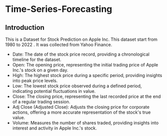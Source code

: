 # Time-Series-Forecasting

## Introduction
This is a Dataset for Stock Prediction on Apple Inc. This dataset start from 1980 to 2022 . It was collected from Yahoo Finance.

- Date: The date of the stock price record, providing a chronological timeline for the dataset.
- Open: The opening price, representing the initial trading price of Apple Inc.'s stock on a given day.
- High: The highest stock price during a specific period, providing insights into peak price levels.
- Low: The lowest stock price observed during a defined period, indicating potential fluctuations in value.
- Close: The closing price, representing the last recorded price at the end of a regular trading session.
- Adj Close (Adjusted Close): Adjusts the closing price for corporate actions, offering a more accurate representation of the stock's true value.
- Volume: Measures the number of shares traded, providing insights into interest and activity in Apple Inc.'s stock.
